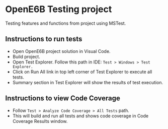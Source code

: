 # OpenE6B Testing project

Testing features and functions from project using MSTest.

## Instructions to run tests
- Open OpenE6B project solution in Visual Code.
- Build project.
- Open Test Explorer. Follow this path in IDE: `Test > Windows > Test Explorer.`
- Click on Run All link in top left corner of Test Explorer to execute all tests.
- Summary section in Test Explorer will show the results of test execution. 

## Instructions to view Code Coverage
- Follow `Test > Analyze Code Coverage > All Tests` path. 
- This will build and run all tests and shows code coverage in Code Coverage Results window.
